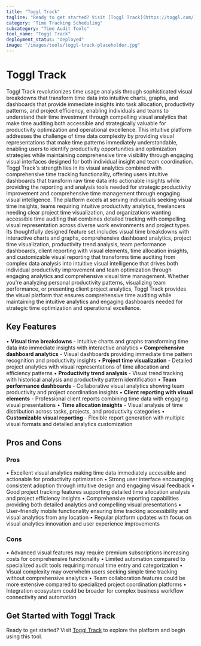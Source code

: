 ```yaml
---
title: "Toggl Track"
tagline: "Ready to get started? Visit [Toggl Track](https://toggl.com/) to explore the platform and begin using this tool...."
category: "Time Tracking Scheduling"
subcategory: "Time Audit Tools"
tool_name: "Toggl Track"
deployment_status: "deployed"
image: "/images/tools/toggl-track-placeholder.jpg"
---
```


# Toggl Track

Toggl Track revolutionizes time usage analysis through sophisticated visual breakdowns that transform time data into intuitive charts, graphs, and dashboards that provide immediate insights into task allocation, productivity patterns, and project efficiency, enabling individuals and teams to understand their time investment through compelling visual analytics that make time auditing both accessible and strategically valuable for productivity optimization and operational excellence. This intuitive platform addresses the challenge of time data complexity by providing visual representations that make time patterns immediately understandable, enabling users to identify productivity opportunities and optimization strategies while maintaining comprehensive time visibility through engaging visual interfaces designed for both individual insight and team coordination. Toggl Track's strength lies in its visual analytics combined with comprehensive time tracking functionality, offering users intuitive dashboards that transform raw time data into actionable insights while providing the reporting and analysis tools needed for strategic productivity improvement and comprehensive time management through engaging visual intelligence. The platform excels at serving individuals seeking visual time insights, teams requiring intuitive productivity analytics, freelancers needing clear project time visualization, and organizations wanting accessible time auditing that combines detailed tracking with compelling visual representation across diverse work environments and project types. Its thoughtfully designed feature set includes visual time breakdowns with interactive charts and graphs, comprehensive dashboard analytics, project time visualization, productivity trend analysis, team performance dashboards, client reporting with visual elements, time allocation insights, and customizable visual reporting that transforms time auditing from complex data analysis into intuitive visual intelligence that drives both individual productivity improvement and team optimization through engaging analytics and comprehensive visual time management. Whether you're analyzing personal productivity patterns, visualizing team performance, or presenting client project analytics, Toggl Track provides the visual platform that ensures comprehensive time auditing while maintaining the intuitive analytics and engaging dashboards needed for strategic time optimization and operational excellence.

## Key Features

• **Visual time breakdowns** - Intuitive charts and graphs transforming time data into immediate insights with interactive analytics
• **Comprehensive dashboard analytics** - Visual dashboards providing immediate time pattern recognition and productivity insights
• **Project time visualization** - Detailed project analytics with visual representations of time allocation and efficiency patterns
• **Productivity trend analysis** - Visual trend tracking with historical analysis and productivity pattern identification
• **Team performance dashboards** - Collaborative visual analytics showing team productivity and project coordination insights
• **Client reporting with visual elements** - Professional client reports combining time data with engaging visual presentations
• **Time allocation insights** - Visual analysis of time distribution across tasks, projects, and productivity categories
• **Customizable visual reporting** - Flexible report generation with multiple visual formats and detailed analytics customization

## Pros and Cons

### Pros
• Excellent visual analytics making time data immediately accessible and actionable for productivity optimization
• Strong user interface encouraging consistent adoption through intuitive design and engaging visual feedback
• Good project tracking features supporting detailed time allocation analysis and project efficiency insights
• Comprehensive reporting capabilities providing both detailed analytics and compelling visual presentations
• User-friendly mobile functionality ensuring time tracking accessibility and visual analytics from any location
• Regular platform updates with focus on visual analytics innovation and user experience improvements

### Cons
• Advanced visual features may require premium subscriptions increasing costs for comprehensive functionality
• Limited automation compared to specialized audit tools requiring manual time entry and categorization
• Visual complexity may overwhelm users seeking simple time tracking without comprehensive analytics
• Team collaboration features could be more extensive compared to specialized project coordination platforms
• Integration ecosystem could be broader for complex business workflow connectivity and automation

## Get Started with Toggl Track

Ready to get started? Visit [Toggl Track](https://toggl.com/) to explore the platform and begin using this tool.